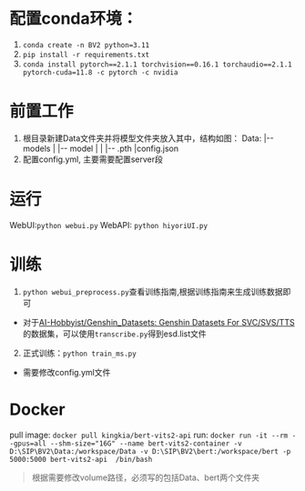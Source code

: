 # 配置conda环境：
1. `conda create -n BV2 python=3.11`
2. `pip install -r requirements.txt`
3. `conda install pytorch==2.1.1 torchvision==0.16.1 torchaudio==2.1.1 pytorch-cuda=11.8 -c pytorch -c nvidia`

# 前置工作
1. 根目录新建Data文件夹并将模型文件夹放入其中，结构如图：
   Data:
        |-- models
        |   |-- model
        |   |   |-- .pth
        |config.json
2. 配置config.yml, 主要需要配置server段

# 运行
WebUI:`python webui.py`
WebAPI: `python hiyoriUI.py`

# 训练
1. `python webui_preprocess.py`查看训练指南,根据训练指南来生成训练数据即可
- 对于[AI-Hobbyist/Genshin_Datasets: Genshin Datasets For SVC/SVS/TTS](https://github.com/AI-Hobbyist/Genshin_Datasets)的数据集，可以使用`transcribe.py`得到esd.list文件

2. 正式训练：`python train_ms.py`
- 需要修改config.yml文件

# Docker
pull image: `docker pull kingkia/bert-vits2-api`
run: `docker run -it --rm --gpus=all --shm-size="16G" --name bert-vits2-container -v D:\SIP\BV2\Data:/workspace/Data -v D:\SIP\BV2\bert:/workspace/bert -p 5000:5000 bert-vits2-api  /bin/bash`
> 根据需要修改volume路径，必须写的包括Data、bert两个文件夹
